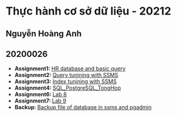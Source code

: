<h1>Thực hành cơ sở dữ liệu - 20212</h1>
<h2>Nguyễn Hoàng Anh</h2>
<h2>20200026</h2>
<ul>
  <li>
    <b>Assignment1: </b> <a href="./assignment1">HR database and basic query</a>
  </li>
  <li>
    <b>Assignment2: </b> <a href="./assignment2">Query tunining with SSMS</a>
  </li>
  <li>
    <b>Assignment3: </b> <a href="./assignment3">Index tunining with SSMS</a>
  </li>
  <li>
    <b>Assignment4: </b> <a href="./assignment4">SQL_PostgreSQL_TongHop</a>
  </li>
  <li>
    <b>Assignment6: </b> <a href="./assignment6">Lab 8</a>
  </li>
  <li>
    <b>Assignment7: </b> <a href="./assignment7">Lab 9</a>
  </li>
  <li>
    <b>Backup: </b> <a href="./Backup">Backup file of database in ssms and pgadmin</a>
  </li>
</ul>
